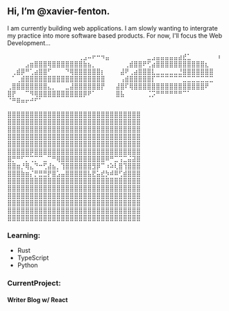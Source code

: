 ## Hi, I’m @xavier-fenton.


I am currently building web applications. 
I am slowly wanting to intergrate my practice into more software based products. For now, I'll focus the Web Development...

⠀⠀⠀⠀⠀⠀⠀⠀⠀⠀⠀⠀⠀⠀⠀⠀⢀⣠⠤⠖⠒⠲⣤⠀
⠀⠀⠀⠀⠀⠀⠀⣀⣠⣤⣤⣤⣤⣤⣴⣞⣁⠀⠀⠀⠀⠀⠀⠆
⠀⠀⠀⠀⣠⣶⣿⣿⣿⢿⣿⣿⣿⣿⣿⣿⣿⣷⣦⡀⠀⠀⠀⠀
⠀⠀⢀⣾⣿⣿⠟⢋⣴⣿⣿⣿⣿⣿⣿⣿⣿⣿⣿⣿⣆⠀⠀⠀
⠀⢀⣾⡿⠛⢁⣴⣿⣿⠋⠀⠀⠀⠙⢿⣿⣿⣿⣿⣿⣿⡆⠀⠀
⠀⣼⠟⢀⣴⣿⣿⣿⣇⣀⣀⣀⣀⣀⣘⣿⣿⣿⣿⣿⣿⣿⠀⠀
⠀⠁⢀⣾⣿⣿⣿⣿⣿⣿⣿⣿⣿⣿⣿⣿⣿⣿⣿⣿⣿⣿⠀⠀
⠀⢠⣾⣿⣿⣿⣿⣿⡏⠉⠉⠉⠉⠉⠉⣉⣉⣉⣉⣉⣉⣉⠀⠀
⢀⣿⣿⣿⣿⣿⣿⣿⣿⣄⡀⠀⠀⣀⣼⣿⣿⣿⣿⣿⣿⡟⠀⠀
⣼⣿⠏⢿⣿⣿⣿⣿⣿⣿⣿⣿⣿⣿⣿⣿⣿⣿⣿⣿⠟⠀⠀⠀
⣿⡟⠀⠀⠉⠻⢿⣿⣿⣿⣿⣿⣿⣿⣿⣿⣿⡿⠟⠁⠀⠀⠀⠀
⣿⣧⠀⠀⠀⠀⠀⢈⡩⠛⠛⠛⠛⠛⠛⠉⠁⠀⠀⠀⠀⠀⠀⠀
⠈⠛⠿⠶⠖⠚⠋⠁⠀⠀⠀⠀⠀⠀⠀⠀⠀⠀⠀⠀



⣿⣿⣿⣿⣿⣿⣿⣿⣿⣿⣿⣿⣿⣿⣿⣿⣿⣿⣿⣿⣿⣿⣿⣿⣿⣿⣿⣿⣿⣿
⣿⣿⣿⣿⣿⣿⣿⣿⣿⣿⣿⣿⣿⣿⣿⣿⣿⣿⣿⣿⣿⣿⣿⣿⣿⣿⣿⣿⣿⣿
⣿⣿⣿⣿⣿⣿⣿⣿⣿⣿⣿⣿⣿⣿⣿⣿⣿⣿⣿⣿⣿⣿⣿⣿⣿⣿⣿⣿⣿⣿
⣿⣿⣿⣿⣿⣿⣿⣿⣿⣿⣿⣿⣿⣿⣿⣿⣿⣿⣿⣿⣿⣿⣿⣿⣿⣿⣿⣿⣿⣿
⣿⣿⣿⣿⣿⣿⣿⣿⣿⣿⣿⣿⣿⣿⣿⣿⣿⣿⣿⣿⣿⣿⣿⣿⣿⣿⣿⣿⣿⣿
⣿⣿⣿⣿⣿⡿⣿⣿⣿⣿⣿⣿⣿⣿⣿⣿⣿⣿⣿⣿⣿⣿⣿⣿⣿⣿⣿⣿⣿⣿
⣿⡛⠛⠋⡉⢉⡉⠉⣀⠉⠛⢿⣿⣿⣿⣿⣿⣿⣿⣿⣿⣿⠿⠛⣉⢩⣉⣬⣽⣿
⣿⣿⣶⡘⢿⣄⠙⠒⢋⣼⣦⡀⢹⣿⣿⣿⣿⣿⣿⣻⡿⠉⠰⠵⢇⣿⢹⣿⣿⣿
⣿⣿⣿⣷⣶⡌⡛⣛⣛⡟⣿⣡⣤⣿⣿⣿⣿⣿⣧⣟⣥⣞⡳⠾⠿⢋⣾⣿⣿⣿
⣿⣿⣿⣿⣿⣿⣿⣿⣿⣿⣿⣿⣿⣿⣿⣿⣿⣿⣿⣿⣿⣿⣿⣿⣿⣿⣿⣿⣿⣿
⣿⣿⣿⣿⣿⣿⣿⣿⣿⣿⣿⣿⣿⣿⣿⣿⣿⣿⣿⣿⣿⣿⣿⣿⣿⣿⣿⣿⣿⣿
⣿⣿⣿⣿⣿⣿⣿⣿⣿⣿⣿⣿⣿⣿⣿⣿⣿⣿⣿⣿⣿⣿⣿⣿⣿⣿⣿⣿⣿⣿
⣿⣿⣿⣿⣿⣿⣿⣿⣿⣿⣿⣿⣿⣿⣿⣿⣿⣿⣿⣿⣿⣿⣿⣿⣿⣿⣿⣿⣿⣿
⣿⣿⣿⣿⣿⣿⣿⣿⣿⣿⣿⣿⣿⣿⣿⣿⣿⣿⣿⣿⣿⣿⣿⣿⣿⣿⣿⣿⣿⣿
⣿⣿⣿⣿⣿⣿⣿⣿⣿⣿⣿⣿⣿⣿⣿⣿⣿⣿⣿⣿⣿⣿⣿⣿⣿⣿⣿⣿⣿⣿⠀⠀⠀⠀

### Learning:
<ul>
  <li>Rust</li>
  <li> TypeScript</li>
  <li> Python </li>
</ul>  

### CurrentProject: 

#### Writer Blog w/ React
<!---
xavier-fenton/xavier-fenton is a ✨ special ✨ repository because its `README.md` (this file) appears on your GitHub profile.
You can click the Preview link to take a look at your changes.
--->
